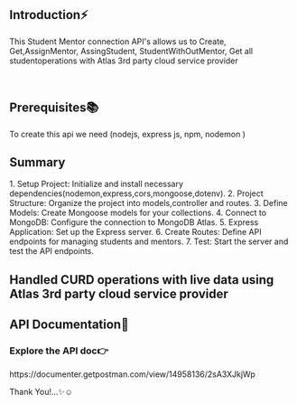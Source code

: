 <div>
  <h2>Introduction⚡</h2>
  <p>This Student Mentor connection API's allows us to Create, Get,AssignMentor, AssingStudent, StudentWithOutMentor, Get all studentoperations with Atlas 3rd party cloud service provider</p><br>
  <h2>Prerequisites📚</h2>
  <p>To create this api we need (nodejs, express js, npm, nodemon )</p>
  
<h2>Summary</h2>
<p>
1. Setup Project: Initialize and install necessary dependencies(nodemon,express,cors,mongoose,dotenv).
2. Project Structure: Organize the project into models,controller and routes.
3. Define Models: Create Mongoose models for your collections.
4. Connect to MongoDB: Configure the connection to MongoDB Atlas.
5. Express Application: Set up the Express server.
6. Create Routes: Define API endpoints for managing students and mentors.
7. Test: Start the server and test the API endpoints.</p>

  <h2>Handled CURD operations with live data using Atlas 3rd party cloud service provider </h2>
  
  <h2>API Documentation📝</h2>
  <h3>Explore the API doc👉</h3><p>https://documenter.getpostman.com/view/14958136/2sA3XJkjWp</p>
  
  <p>Thank You!...✨☺ </p>
  
</div>
